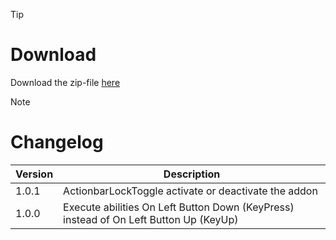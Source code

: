 > [!TIP]
> # Download
> Download the zip-file [here](https://github.com/Makume/ReturnOfReckoning-AddOns/blob/main/OnKeyPress/OnKeyPress.zip)

> [!NOTE]
> # Changelog
> 
> | Version  | Description |
> | ------------- | ------------- |
> | 1.0.1  | ActionbarLockToggle activate or deactivate the addon |
> | 1.0.0  | Execute abilities On Left Button Down (KeyPress) instead of  On Left Button Up (KeyUp) |
